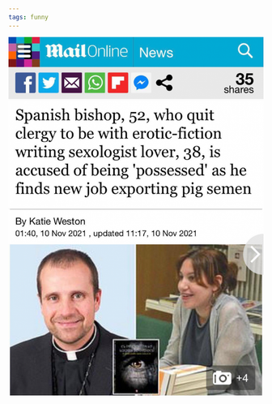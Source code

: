 ```yaml
---
tags: funny
---
```


![priest](https://raw.githubusercontent.com/muneer78/muneer78.github.io/master/images/priest.png)



